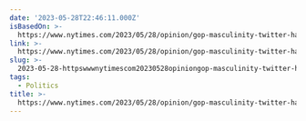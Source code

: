 ```yaml
---
date: '2023-05-28T22:46:11.000Z'
isBasedOn: >-
  https://www.nytimes.com/2023/05/28/opinion/gop-masculinity-twitter-hawley.html?smid=nytcore-ios-share&referringSource=articleShare
link: >-
  https://www.nytimes.com/2023/05/28/opinion/gop-masculinity-twitter-hawley.html?smid=nytcore-ios-share&referringSource=articleShare
slug: >-
  2023-05-28-httpswwwnytimescom20230528opiniongop-masculinity-twitter-hawleyhtmlsmidnytcore-ios-shareandreferringsourcearticleshare
tags:
  - Politics
title: >-
  https://www.nytimes.com/2023/05/28/opinion/gop-masculinity-twitter-hawley.html?smid=nytcore-ios-share&referringSource=articleShare
---
```


